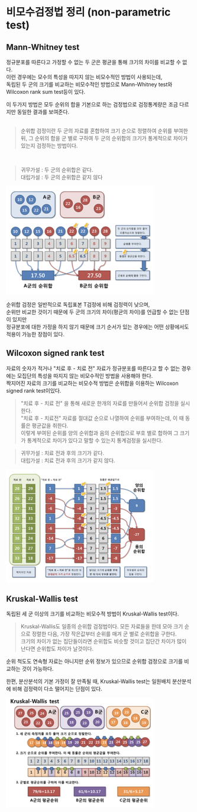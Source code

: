 
# 비모수검정법 정리 (non-parametric test)

## Mann-Whitney test

정규분포를 따른다고 가정할 수 없는 두 군은 평균을 통해 크기의 차이를 비교할 수 없다. <br>
이런 경우에는 모수의 특성을 따지지 않는 비모수적인 방법이 사용되는데, <br>
독립된 두 군의 크기를 비교하는 비모수적인 방법으로 Mann-Whitney test와 Wilcoxon rank sum test등이 있다.  <br>

이 두가지 방법은 모두 순위의 합을 기본으로 하는 검정법으로 검정통계량은 조금 다르지만 동일한 결과를 보여준다. <br>
 <br>

> 순위합 검정이란 두 군의 자료를 혼합하여 크기 순으로 정렬하여 순위를 부여한 뒤, 그 순위의 합을 군 별로 구하여 두 군의 순위합의 크기가 통계적으로 차이가 있는지 검정하는 방법이다. 
 <br>
 
 > 귀무가설 : 두 군의 순위합은 같다.  <br>
 대립가설 : 두 군의 순위합은 같지 않다  <br>

<img src="./pic/비모수검정_MannWhitney.PNG" width="400"> <br>

순위합 검정은 일반적으로 독립표본 T검정에 비해 검정력이 낮으며, <br>
순위만 비교한 것이기 때문에 두 군의 크기의 차이(평균의 차이)를 언급할 수 없는 단점이 있지만<br>
정규분포에 대한 가정을 하지 않기 때문에 크기 순서가 있는 경우에는 어떤 상황에서도 적용이 가능한 장점이 있다.

## Wilcoxon signed rank test

자료의 숫자가 적거나 "치료 후 - 치료 전" 자료가 정규분포를 따른다고 할 수 없는 경우에는 모집단의 특성을 따지지 않는 비모수적인 방법을 사용해야 한다. <br>
짝지어진 자료의 크기를 비교하는 비모수적 방법은 순위합을 이용하는 Wilcoxon signed rank test이있다.

> "치료 후 - 치료 전" 을 통해 새로운 한개의 자료를 만들어서 순위합 검정을 실시한다. <br>
"치료 후 - 치료전" 자료를 절대값 순으로 나열하여 순위를 부여하는데, 이 때 동률은 평균값을 취한다.<br>
이렇게 부여된 순위를 양의 순위합과 음의 순위합으로 부호 별로 합하여 그 크기가 통계적으로 차이가 있다고 말할 수 있는지 통계검정을 실시한다. 

> 귀무가설 : 치료 전과 후의 크기가 같다.<br>
대립가설 : 치료 전과 후의 크기가 같지 않다.

<img src="./pic/비모수검정_Wilcoxon-signed-rank.PNG" width="400"> <br>

## Kruskal-Wallis test

독립된 세 군 이상의 크기를 비교하는 비모수적 방법이 Kruskal-Wallis test이다.<br>

> Kruskal-Wallis도 일종의 순위합 검정법이다. 모든 자료들을 한데 모아 크기 순으로 정렬한 다음, 가장 작은값부터 순위를 매겨 군 별로 순위합을 구한다. <br>
크기의 차이가 없는 집단들이라면 순위합도 비슷할 것이고 집단간 차이가 많이 난다면 순위합도 차이가 날것이다. <br>

순위 척도도 연속형 자료는 아니지만 순위 정보가 있으므로 순위합 검정으로 크기를 비교하는 것이 가능하다. <br>

한편, 분산분석의 기본 가정이 잘 만족될 때, Kruskal-Wallis test는 일원배치 분산분석에 비해 검정력이 다소 떨어지는 단점이 있다. 

<img src="./pic/비모수검정_Kruskal-Wallis.PNG" width="400"> <br>




```python

```
